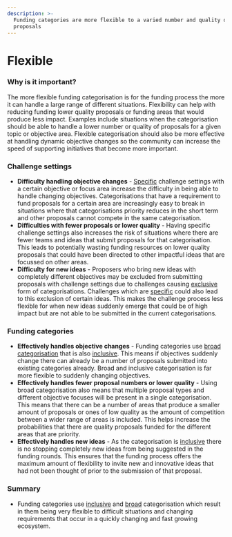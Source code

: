```yaml
---
description: >-
  Funding categories are more flexible to a varied number and quality of
  proposals
---
```


# Flexible

### **Why is it important?**

The more flexible funding categorisation is for the funding process the more it can handle a large range of different situations. Flexibility can help with reducing funding lower quality proposals or funding areas that would produce less impact. Examples include situations when the categorisation should be able to handle a lower number or quality of proposals for a given topic or objective area. Flexible categorisation should also be more effective at handling dynamic objective changes so the community can increase the speed of supporting initiatives that become more important.



### Challenge settings

* **Difficulty handling objective changes** - [Specific](../categorisation-properties/broad-vs-specific-categorisation.md) challenge settings with a certain objective or focus area increase the difficulty in being able to handle changing objectives. Categorisations that have a requirement to fund proposals for a certain area are increasingly easy to break in situations where that categorisations priority reduces in the short term and other proposals cannot compete in the same categorisation.
* **Difficulties with fewer proposals or lower quality** - Having specific challenge settings also increases the risk of situations where there are fewer teams and ideas that submit proposals for that categorisation. This leads to potentially wasting funding resources on lower quality proposals that could have been directed to other impactful ideas that are focussed on other areas.
* **Difficulty for new ideas** - Proposers who bring new ideas with completely different objectives may be excluded from submitting proposals with challenge settings due to challenges causing [exclusive](../categorisation-properties/inclusive-vs-exclusive-categorisation.md) form of categorisations. Challenges which are [specific](../categorisation-properties/broad-vs-specific-categorisation.md) could also lead to this exclusion of certain ideas. This makes the challenge process less flexible for when new ideas suddenly emerge that could be of high impact but are not able to be submitted in the current categorisations.



### Funding categories

* **Effectively handles objective changes** - Funding categories use [broad categorisation](../categorisation-properties/broad-vs-specific-categorisation.md) that is also [inclusive](../categorisation-properties/inclusive-vs-exclusive-categorisation.md). This means if objectives suddenly change there can already be a number of proposals submitted into existing categories already. Broad and inclusive categorisation is far more flexible to suddenly changing objectives.
* **Effectively handles fewer proposal numbers or lower quality** - Using broad categorisation also means that multiple proposal types and different objective focuses will be present in a single categorisation. This means that there can be a number of areas that produce a smaller amount of proposals or ones of low quality as the amount of competition between a wider range of areas is included. This helps increase the probabilities that there are quality proposals funded for the different areas that are priority.
* **Effectively handles new ideas** - As the categorisation is [inclusive](../categorisation-properties/inclusive-vs-exclusive-categorisation.md) there is no stopping completely new ideas from being suggested in the funding rounds. This ensures that the funding process offers the maximum amount of flexibility to invite new and innovative ideas that had not been thought of prior to the submission of that proposal.



### Summary

* Funding categories use [inclusive](../categorisation-properties/inclusive-vs-exclusive-categorisation.md) and [broad](../categorisation-properties/broad-vs-specific-categorisation.md) categorisation which result in them being very flexible to difficult situations and changing requirements that occur in a quickly changing and fast growing ecosystem.
